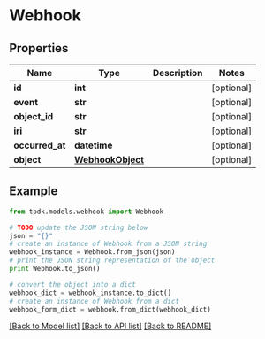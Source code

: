 # Webhook


## Properties

Name | Type | Description | Notes
------------ | ------------- | ------------- | -------------
**id** | **int** |  | [optional] 
**event** | **str** |  | [optional] 
**object_id** | **str** |  | [optional] 
**iri** | **str** |  | [optional] 
**occurred_at** | **datetime** |  | [optional] 
**object** | [**WebhookObject**](WebhookObject.md) |  | [optional] 

## Example

```python
from tpdk.models.webhook import Webhook

# TODO update the JSON string below
json = "{}"
# create an instance of Webhook from a JSON string
webhook_instance = Webhook.from_json(json)
# print the JSON string representation of the object
print Webhook.to_json()

# convert the object into a dict
webhook_dict = webhook_instance.to_dict()
# create an instance of Webhook from a dict
webhook_form_dict = webhook.from_dict(webhook_dict)
```
[[Back to Model list]](../README.md#documentation-for-models) [[Back to API list]](../README.md#documentation-for-api-endpoints) [[Back to README]](../README.md)


